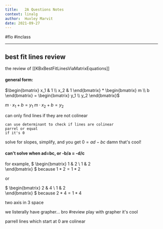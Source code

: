 ```yaml
---
title:   2A Questions Notes
context: linalg
author:  Huxley Marvit
date: 2021-09-27
---
```


#flo #inclass 

***



## best fit lines review
the review of [[KBxBestFitLinesViaMatrixEquations]]

#### general form:

$\begin{bmatrix} 
 x_1 & 1 \\
 x_2 & 1  
 \end{bmatrix} * \begin{bmatrix} 
 m \\
 b   
 \end{bmatrix} = \begin{bmatrix} 
 y_1 \\
 y_2   
 \end{bmatrix}$

$m \cdot x_1+b=y_1$
$m \cdot x_2+b=y_2$

can only find lines if they are not colinear

```ad-tip
can use determinant to check if lines are colinear
parrel or equal
if it's 0
```

solve for slopes, simplify, and you get 
$0=ad-bc$
damn that's cool!

#### can't solve when ad=bc, or -b/a = -d/c

for example, 
$
\begin{bmatrix} 
 1 & 2 \\
 1 & 2  
 \end{bmatrix}
$ because $1*2 = 1*2$

or

$
\begin{bmatrix} 
 2 & 4 \\
 1 & 2  
 \end{bmatrix}
$ because $2*4 = 1*4$


two axis in 3 space

we listerally have grapher... bro #review play with grapher it's cool


parrell lines which start at 0 are colinear
























